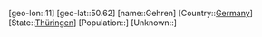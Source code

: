 ﻿---
location: [50.62,11]
type: City
tags:
- geo/City


SpocWebEntityId: 30389
isDeleted: false
confidential: public

---
[geo-lon::11]
[geo-lat::50.62]
[name::Gehren]
[Country::[Germany](geo/Continent/Europe/Germany.md)]
[State::[Thüringen](geo/Continent/Europe/Germany/Th%C3%BCringen.md)]
[Population::]
[Unknown::]

